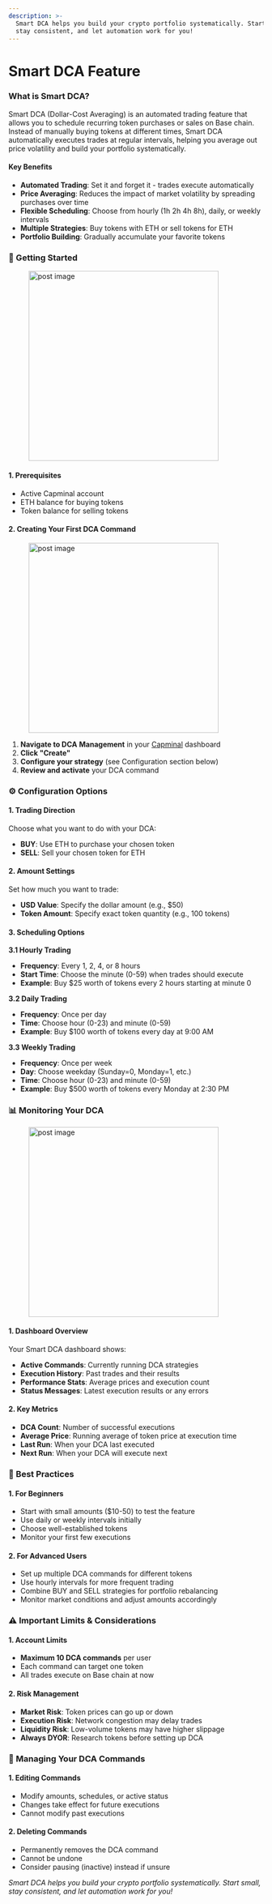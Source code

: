 ```yaml
---
description: >-
  Smart DCA helps you build your crypto portfolio systematically. Start small,
  stay consistent, and let automation work for you!
---
```


# Smart DCA Feature

### What is Smart DCA? <a href="#h-what-is-smart-dca" id="h-what-is-smart-dca"></a>

Smart DCA (Dollar-Cost Averaging) is an automated trading feature that allows you to schedule recurring token purchases or sales on Base chain. Instead of manually buying tokens at different times, Smart DCA automatically executes trades at regular intervals, helping you average out price volatility and build your portfolio systematically.

#### Key Benefits <a href="#h-key-benefits" id="h-key-benefits"></a>

* **Automated Trading**: Set it and forget it - trades execute automatically
* **Price Averaging**: Reduces the impact of market volatility by spreading purchases over time
* **Flexible Scheduling**: Choose from hourly (1h 2h 4h 8h), daily, or weekly intervals
* **Multiple Strategies**: Buy tokens with ETH or sell tokens for ETH
* **Portfolio Building**: Gradually accumulate your favorite tokens

### 🚀 Getting Started <a href="#h-getting-started" id="h-getting-started"></a>

<figure><img src="https://paragraph.com/_next/image?url=https%3A%2F%2Fstorage.googleapis.com%2Fpapyrus_images%2F19ef73a7ef0838eb6904c73194c1687e02f8aa2ca6a021d349cfce1b57914530.png&#x26;w=3840&#x26;q=75" alt="post image" width="375"><figcaption></figcaption></figure>

#### 1. Prerequisites <a href="#h-1-prerequisites" id="h-1-prerequisites"></a>

* Active Capminal account
* ETH balance for buying tokens
* Token balance for selling tokens

#### 2. Creating Your First DCA Command <a href="#h-2-creating-your-first-dca-command" id="h-2-creating-your-first-dca-command"></a>

<figure><img src="https://paragraph.com/_next/image?url=https%3A%2F%2Fstorage.googleapis.com%2Fpapyrus_images%2F7d3a460ee428346ee4187c03990139d6dcf9505b9554671953b9545ca1afa8b5.png&#x26;w=3840&#x26;q=75" alt="post image" width="375"><figcaption></figcaption></figure>

1. **Navigate to DCA** **Management** in your [Capminal](https://www.capminal.ai/) dashboard
2. **Click "Create"**
3. **Configure your strategy** (see Configuration section below)
4. **Review and activate** your DCA command

### ⚙ Configuration Options <a href="#h-configuration-options" id="h-configuration-options"></a>

#### 1. Trading Direction <a href="#h-1-trading-direction" id="h-1-trading-direction"></a>

Choose what you want to do with your DCA:

* **BUY**: Use ETH to purchase your chosen token
* **SELL**: Sell your chosen token for ETH

#### 2. Amount Settings <a href="#h-2-amount-settings" id="h-2-amount-settings"></a>

Set how much you want to trade:

* **USD Value**: Specify the dollar amount (e.g., $50)
* **Token Amount**: Specify exact token quantity (e.g., 100 tokens)

#### 3. Scheduling Options <a href="#h-3-scheduling-options" id="h-3-scheduling-options"></a>

**3.1 Hourly Trading**

* **Frequency**: Every 1, 2, 4, or 8 hours
* **Start Time**: Choose the minute (0-59) when trades should execute
* **Example**: Buy $25 worth of tokens every 2 hours starting at minute 0

**3.2 Daily Trading**

* **Frequency**: Once per day
* **Time**: Choose hour (0-23) and minute (0-59)
* **Example**: Buy $100 worth of tokens every day at 9:00 AM

**3.3 Weekly Trading**

* **Frequency**: Once per week
* **Day**: Choose weekday (Sunday=0, Monday=1, etc.)
* **Time**: Choose hour (0-23) and minute (0-59)
* **Example**: Buy $500 worth of tokens every Monday at 2:30 PM

### 📊 Monitoring Your DCA <a href="#h-monitoring-your-dca" id="h-monitoring-your-dca"></a>

<figure><img src="https://paragraph.com/_next/image?url=https%3A%2F%2Fstorage.googleapis.com%2Fpapyrus_images%2F80f023de38d48462e5cfe6ae573325a64acbb6364dff7c4d178e7d65850f8362.png&#x26;w=3840&#x26;q=75" alt="post image" width="375"><figcaption></figcaption></figure>

#### 1. Dashboard Overview <a href="#h-1-dashboard-overview" id="h-1-dashboard-overview"></a>

Your Smart DCA dashboard shows:

* **Active Commands**: Currently running DCA strategies
* **Execution History**: Past trades and their results
* **Performance Stats**: Average prices and execution count
* **Status Messages**: Latest execution results or any errors

#### 2. Key Metrics <a href="#h-2-key-metrics" id="h-2-key-metrics"></a>

* **DCA Count**: Number of successful executions
* **Average Price**: Running average of token price at execution time
* **Last Run**: When your DCA last executed
* **Next Run**: When your DCA will execute next

### 💯 Best Practices <a href="#h-best-practices" id="h-best-practices"></a>

#### 1. For Beginners <a href="#h-1-for-beginners" id="h-1-for-beginners"></a>

* Start with small amounts ($10-50) to test the feature
* Use daily or weekly intervals initially
* Choose well-established tokens
* Monitor your first few executions

#### 2. For Advanced Users <a href="#h-2-for-advanced-users" id="h-2-for-advanced-users"></a>

* Set up multiple DCA commands for different tokens
* Use hourly intervals for more frequent trading
* Combine BUY and SELL strategies for portfolio rebalancing
* Monitor market conditions and adjust amounts accordingly

### ⚠️ Important Limits & Considerations <a href="#h-important-limits-and-considerations" id="h-important-limits-and-considerations"></a>

#### 1. Account Limits <a href="#h-1-account-limits" id="h-1-account-limits"></a>

* **Maximum 10 DCA commands** per user
* Each command can target one token
* All trades execute on Base chain at now

#### 2. Risk Management <a href="#h-2-risk-management" id="h-2-risk-management"></a>

* **Market Risk**: Token prices can go up or down
* **Execution Risk**: Network congestion may delay trades
* **Liquidity Risk**: Low-volume tokens may have higher slippage
* **Always DYOR**: Research tokens before setting up DCA

### 🔧 Managing Your DCA Commands <a href="#h-managing-your-dca-commands" id="h-managing-your-dca-commands"></a>

#### 1. Editing Commands <a href="#h-1-editing-commands" id="h-1-editing-commands"></a>

* Modify amounts, schedules, or active status
* Changes take effect for future executions
* Cannot modify past executions

#### 2. Deleting Commands <a href="#h-2-deleting-commands" id="h-2-deleting-commands"></a>

* Permanently removes the DCA command
* Cannot be undone
* Consider pausing (inactive) instead if unsure

_Smart DCA helps you build your crypto portfolio systematically. Start small, stay consistent, and let automation work for you!_
